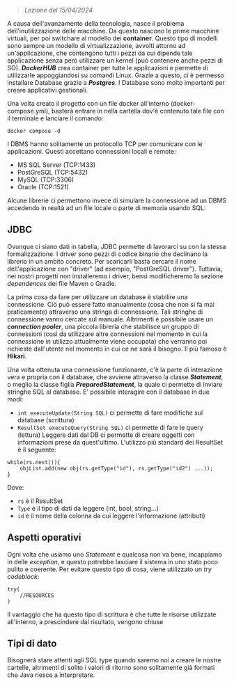  > *Lezione del 15/04/2024*

A causa dell'avanzamento della tecnologia, nasce il problema dell'inutilizzazione delle macchine. Da questo nascono le prime macchine virtuali, per poi switchare al modello dei **container**. Questo tipo di modelli sono sempre un modello di virtualizzazione, avvolti attorno ad un'applicazione, che contengono tutti i pezzi da cui dipende tale applicazione senza però utilizzare un kernel (può contenere anche pezzi di SO).
***DockerHUB*** crea container per tutte le applicazioni e permette di utilizzarle appoggiandosi su comandi Linux. Grazie a questo, ci è permesso installare Database grazie a ***Postgres***. 
I Database sono molto importanti per creare applicativi gestionali.

Una volta creato il progetto con un file docker all'interno (docker-compose.yml), basterà entrare in nella cartella dov'è contenuto tale file con il terminale e lanciare il comando: 
```
docker compose -d
```

I DBMS hanno solitamente un protocollo TCP per comunicare con le applicazioni. Questi accettano connessioni locali e remote:
- MS SQL Server (TCP:1433)
- PostGreSQL (TCP:5432)
- MySQL (TCP:3306)
- Oracle (TCP:1521)

Alcune librerie ci permettono invece di simulare la connessione ad un DBMS accedendo in realtà ad un file locale o parte di memoria usando SQL:

## JDBC
Ovunque ci siano dati in tabella, JDBC permette di lavorarci su con la stessa formalizzazione. 
I driver sono pezzi di codice binario che declinano la libreria in un ambito concreto. Per scaricarli basta cercare il nome dell'applicazione con "driver" (ad esempio, "PostGreSQL driver"). Tuttavia, nei nostri progetti non installeremo i driver, bensì modificheremo la sezione *dependences* dei file Maven o Gradle.

La prima cosa da fare per utilizzare un database è stabilire una connessione. Ciò può essere fatto manualmente (cosa che non si fa mai praticamente) attraverso una stringa di connessione. Tali stringhe di connessione vanno cercate sul manuale.
Altrimenti è possibile usare un ***connection pooler***, una piccola libreria che stabilisce un gruppo di connessioni (così da utilizzare altre connessioni nel momento in cui la connessione in utilizzo attualmente viene occupata) che verranno poi richieste dall'utente nel momento in cui ce ne sarà il bisogno. Il più famoso è **Hikari**.

Una volta ottenuta una connessione funzionante, c'è la parte di interazione vera e propria con il database, che avviene attraverso la classe ***Statement***, o meglio la classe figlia ***PreparedStatement***, la quale ci permette di inviare stringhe SQL al database.
E' possibile interagire con il database in due modi:
- `int executeUpdate(String SQL)` ci permette di fare modifiche sul database (scrittura)
- `ResultSet executeQuery(String SQL)` ci permette di fare le query (lettura)
Leggere dati dal DB ci permette di creare oggetti con informazioni prese da quest'ultimo.
L'utilizzo più standard dei ResultSet è il seguente:
```
while(rs.next()){
	objList.add(new obj(rs.getType("id"), rs.getType("id2") ...));
}
```
Dove:
- `rs` è il ResultSet
- `Type` è il tipo di dati da leggere (int, bool, string...)
- `id` è il nome della colonna da cui leggere l'informazione (attributi)

## Aspetti operativi
Ogni volta che usiamo uno *Statement* e qualcosa non va bene, incappiamo in delle *exception*, e questo potrebbe lasciare il sistema in uno stato poco pulito e coerente. Per evitare questo tipo di cosa, viene utilizzato un *try codeblock*:
```
try(
	//RESOURCES
)
```
Il vantaggio che ha questo tipo di scrittura è che tutte le risorse utilizzate all'interno, a prescindere dal risultato, vengono chiuse

## Tipi di dato
Bisognerà stare attenti agli SQL type quando saremo noi a creare le nostre cartelle, altrimenti di solito i valori di ritorno sono solitamente già formati che Java riesce a interpretare.